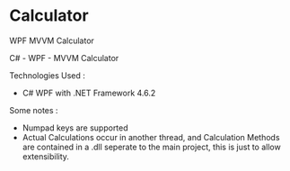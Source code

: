 # Calculator
WPF MVVM Calculator

C# - WPF - MVVM Calculator

Technologies Used : 

- C# WPF with .NET Framework 4.6.2

Some notes : 

- Numpad keys are supported
- Actual Calculations occur in another thread, and Calculation Methods are contained in a .dll seperate to the main project, this is just to allow extensibility. 